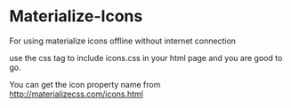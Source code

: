 # Materialize-Icons
For using materialize icons offline without internet connection

use the css tag to include icons.css in your html page and you are good to go.
<link href="icons/icons.css" rel="stylesheet">

You can get the icon property name from http://materializecss.com/icons.html
